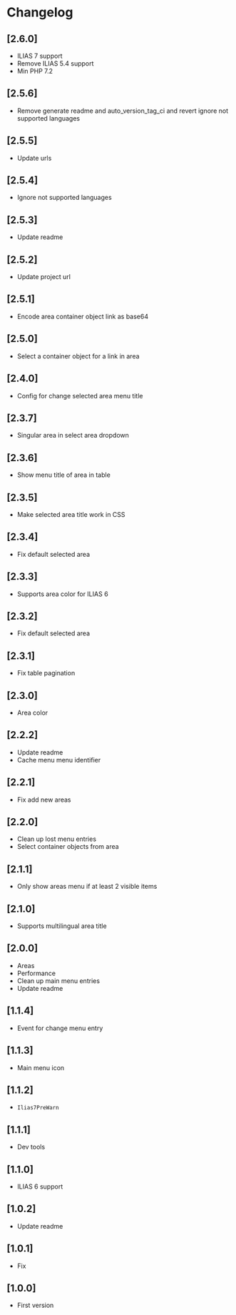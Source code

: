 # Changelog

## [2.6.0]
- ILIAS 7 support
- Remove ILIAS 5.4 support
- Min PHP 7.2

## [2.5.6]
- Remove generate readme and auto_version_tag_ci and revert ignore not supported languages

## [2.5.5]
- Update urls

## [2.5.4]
- Ignore not supported languages

## [2.5.3]
- Update readme

## [2.5.2]
- Update project url

## [2.5.1]
- Encode area container object link as base64

## [2.5.0]
- Select a container object for a link in area

## [2.4.0]
- Config for change selected area menu title

## [2.3.7]
- Singular area in select area dropdown

## [2.3.6]
- Show menu title of area in table

## [2.3.5]
- Make selected area title work in CSS

## [2.3.4]
- Fix default selected area

## [2.3.3]
- Supports area color for ILIAS 6

## [2.3.2]
- Fix default selected area

## [2.3.1]
- Fix table pagination

## [2.3.0]
- Area color

## [2.2.2]
- Update readme
- Cache menu menu identifier

## [2.2.1]
- Fix add new areas

## [2.2.0]
- Clean up lost menu entries
- Select container objects from area

## [2.1.1]
- Only show areas menu if at least 2 visible items

## [2.1.0]
- Supports multilingual area title

## [2.0.0]
- Areas
- Performance
- Clean up main menu entries
- Update readme

## [1.1.4]
- Event for change menu entry

## [1.1.3]
- Main menu icon

## [1.1.2]
- `Ilias7PreWarn`

## [1.1.1]
- Dev tools

## [1.1.0]
- ILIAS 6 support

## [1.0.2]
- Update readme

## [1.0.1]
- Fix

## [1.0.0]
- First version
